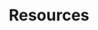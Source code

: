 ---
title: Resources
description: This is a main page.
permalink: /resources

layout: post
sidenav: docs
---